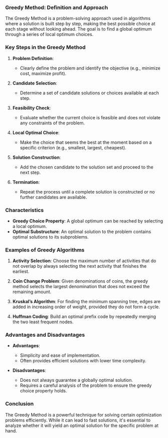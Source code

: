 ### Greedy Method: Definition and Approach

The Greedy Method is a problem-solving approach used in algorithms where a solution is built step by step, making the best possible choice at each stage without looking ahead. The goal is to find a global optimum through a series of local optimum choices.

### Key Steps in the Greedy Method

1. **Problem Definition**:
   - Clearly define the problem and identify the objective (e.g., minimize cost, maximize profit).

2. **Candidate Selection**:
   - Determine a set of candidate solutions or choices available at each step.

3. **Feasibility Check**:
   - Evaluate whether the current choice is feasible and does not violate any constraints of the problem.

4. **Local Optimal Choice**:
   - Make the choice that seems the best at the moment based on a specific criterion (e.g., smallest, largest, cheapest).

5. **Solution Construction**:
   - Add the chosen candidate to the solution set and proceed to the next step.

6. **Termination**:
   - Repeat the process until a complete solution is constructed or no further candidates are available.

### Characteristics

- **Greedy Choice Property**: A global optimum can be reached by selecting a local optimum.
- **Optimal Substructure**: An optimal solution to the problem contains optimal solutions to its subproblems.

### Examples of Greedy Algorithms

1. **Activity Selection**: Choose the maximum number of activities that do not overlap by always selecting the next activity that finishes the earliest.

2. **Coin Change Problem**: Given denominations of coins, the greedy method selects the largest denomination that does not exceed the remaining amount.

3. **Kruskal’s Algorithm**: For finding the minimum spanning tree, edges are added in increasing order of weight, provided they do not form a cycle.

4. **Huffman Coding**: Build an optimal prefix code by repeatedly merging the two least frequent nodes.

### Advantages and Disadvantages

- **Advantages**:
  - Simplicity and ease of implementation.
  - Often provides efficient solutions with lower time complexity.

- **Disadvantages**:
  - Does not always guarantee a globally optimal solution.
  - Requires a careful analysis of the problem to ensure the greedy choice property holds.

### Conclusion

The Greedy Method is a powerful technique for solving certain optimization problems efficiently. While it can lead to fast solutions, it's essential to analyze whether it will yield an optimal solution for the specific problem at hand.